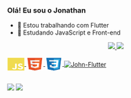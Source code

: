 ### Olá! Eu sou o Jonathan

- 🔭 Estou trabalhando com Flutter
- 🌱 Estudando JavaScript e Front-end
<div align="center">
  <a href="https://github.com/JohnBirdev">
  <img height="180em" src="https://github-readme-stats.vercel.app/api?username=JohnBirdev&show_icons=true&theme=dark&include_all_commits=true&count_private=true"/>
  <img height="180em" src="https://github-readme-stats.vercel.app/api/top-langs/?username=JohnBirdev&layout=compact&langs_count=7&theme=dark"/>
</div>
  <div style="display: inline_block"><br>
  <img align="center" alt="John-Js" height="30" width="40" src="https://raw.githubusercontent.com/devicons/devicon/master/icons/javascript/javascript-plain.svg">
  <img align="center" alt="John-HTML" height="30" width="40" src="https://raw.githubusercontent.com/devicons/devicon/master/icons/html5/html5-original.svg">
  <img align="center" alt="John-CSS" height="30" width="40" src="https://raw.githubusercontent.com/devicons/devicon/master/icons/css3/css3-original.svg">
  <img align="center" height="30" width="40" alt="John-Flutter" src="https://cdn.jsdelivr.net/gh/devicons/devicon/icons/flutter/flutter-original.svg" />
  </div>
  
##
<div>
  <a href = "mailto:jntbirdtower@gmail.com"><img src="https://img.shields.io/badge/-Gmail-%23333?style=for-the-badge&logo=gmail&logoColor=white" target="_blank"></a>
  <a href="https://www.linkedin.com/in/jonathan-do-nascimento-torres-515a04214/" target="_blank"><img src="https://img.shields.io/badge/-LinkedIn-%230077B5?style=for-the-badge&logo=linkedin&logoColor=white" target="_blank"></a> 
 
  </div>
